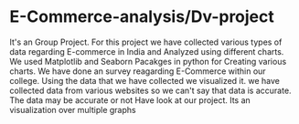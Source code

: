 # E-Commerce-analysis/Dv-project
It's an Group Project.
For this project we have collected various types of data regarding E-commerce in India and Analyzed using different charts.
We used Matplotlib and Seaborn Pacakges in python for Creating various charts.
We have done an survey reagarding E-Commerce within our college.
Using the data that we have collected we visualized it.
we have collected data from various websites so we can't say that data is accurate.
The data may be accurate or not
Have look at our project.
Its an visualization over multiple graphs
